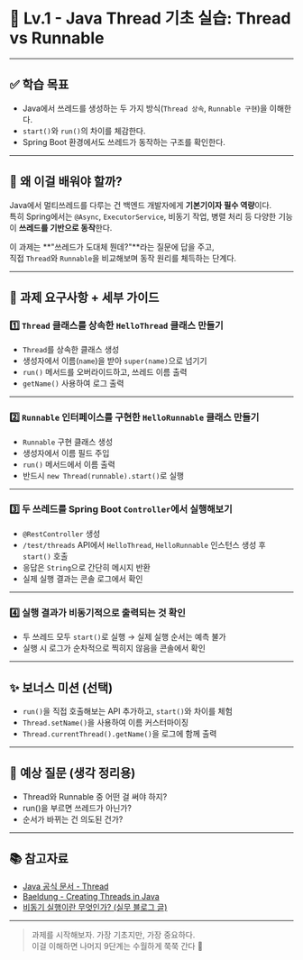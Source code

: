 # 🧵 Lv.1 - Java Thread 기초 실습: Thread vs Runnable

---

## ✅ 학습 목표

- Java에서 쓰레드를 생성하는 두 가지 방식(`Thread 상속`, `Runnable 구현`)을 이해한다.
- `start()`와 `run()`의 차이를 체감한다.
- Spring Boot 환경에서도 쓰레드가 동작하는 구조를 확인한다.

---

## 🤔 왜 이걸 배워야 할까?

Java에서 멀티쓰레드를 다루는 건 백엔드 개발자에게 **기본기이자 필수 역량**이다.  
특히 Spring에서는 `@Async`, `ExecutorService`, 비동기 작업, 병렬 처리 등 다양한 기능이 **쓰레드를 기반으로 동작**한다.  

이 과제는 **"쓰레드가 도대체 뭔데?"**라는 질문에 답을 주고,  
직접 `Thread`와 `Runnable`을 비교해보며 동작 원리를 체득하는 단계다.

---

## 📌 과제 요구사항 + 세부 가이드

### 1️⃣ `Thread` 클래스를 상속한 `HelloThread` 클래스 만들기

- `Thread`를 상속한 클래스 생성
- 생성자에서 이름(`name`)을 받아 `super(name)`으로 넘기기
- `run()` 메서드를 오버라이드하고, 쓰레드 이름 출력
- `getName()` 사용하여 로그 출력

---

### 2️⃣ `Runnable` 인터페이스를 구현한 `HelloRunnable` 클래스 만들기

- `Runnable` 구현 클래스 생성
- 생성자에서 이름 필드 주입
- `run()` 메서드에서 이름 출력
- 반드시 `new Thread(runnable).start()`로 실행

---

### 3️⃣ 두 쓰레드를 Spring Boot `Controller`에서 실행해보기

- `@RestController` 생성
- `/test/threads` API에서 `HelloThread`, `HelloRunnable` 인스턴스 생성 후 `start()` 호출
- 응답은 `String`으로 간단히 메시지 반환
- 실제 실행 결과는 콘솔 로그에서 확인

---

### 4️⃣ 실행 결과가 **비동기적으로 출력되는 것** 확인

- 두 쓰레드 모두 `start()`로 실행 → 실제 실행 순서는 예측 불가
- 실행 시 로그가 순차적으로 찍히지 않음을 콘솔에서 확인

---

## ✨ 보너스 미션 (선택)

- `run()`을 직접 호출해보는 API 추가하고, `start()`와 차이를 체험
- `Thread.setName()`을 사용하여 이름 커스터마이징
- `Thread.currentThread().getName()`을 로그에 함께 출력

---

## 💬 예상 질문 (생각 정리용)

- Thread와 Runnable 중 어떤 걸 써야 하지?
- run()을 부르면 쓰레드가 아닌가?
- 순서가 바뀌는 건 의도된 건가?

---

## 📚 참고자료

- [Java 공식 문서 - Thread](https://docs.oracle.com/javase/8/docs/api/java/lang/Thread.html)
- [Baeldung - Creating Threads in Java](https://www.baeldung.com/java-thread-creation)
- [비동기 실행이란 무엇인가? (실무 블로그 글)](https://brunch.co.kr/@hyunjae/60)

---

> 과제를 시작해보자. 가장 기초지만, 가장 중요하다.  
> 이걸 이해하면 나머지 9단계는 수월하게 쭉쭉 간다 🚀

